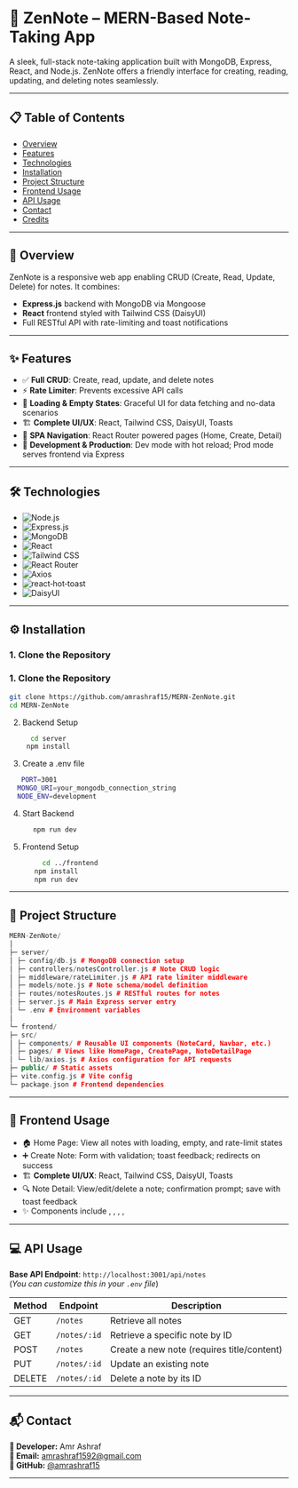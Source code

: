 # 📝 ZenNote – MERN-Based Note-Taking App

A sleek, full-stack note-taking application built with MongoDB, Express, React, and Node.js. ZenNote offers a friendly interface for creating, reading, updating, and deleting notes seamlessly.

---

## 📋 Table of Contents

- [Overview](#-overview)  
- [Features](#-features)  
- [Technologies](#-technologies)  
- [Installation](#-installation)  
- [Project Structure](#-project-structure)  
- [Frontend Usage](#-frontend-usage)  
- [API Usage](#-api-usage)  
- [Contact](#-contact)  
- [Credits](#-credits)  

---

## 📖 Overview

ZenNote is a responsive web app enabling CRUD (Create, Read, Update, Delete) for notes. It combines:

- **Express.js** backend with MongoDB via Mongoose  
- **React** frontend styled with Tailwind CSS (DaisyUI)  
- Full RESTful API with rate-limiting and toast notifications  

---

## ✨ Features

- ✅ **Full CRUD**: Create, read, update, and delete notes  
- ⚡️ **Rate Limiter**: Prevents excessive API calls  
- 🧩 **Loading & Empty States**: Graceful UI for data fetching and no-data scenarios  
- 🏗 **Complete UI/UX**: React, Tailwind CSS, DaisyUI, Toasts  
- 🔁 **SPA Navigation**: React Router powered pages (Home, Create, Detail)  
- 🔧 **Development & Production**: Dev mode with hot reload; Prod mode serves frontend via Express  

---

## 🛠 Technologies

- ![Node.js](https://img.shields.io/badge/Node.js-339933?style=for-the-badge&logo=node.js)  
- ![Express.js](https://img.shields.io/badge/Express.js-000000?style=for-the-badge&logo=express)  
- ![MongoDB](https://img.shields.io/badge/MongoDB-4EA94B?style=for-the-badge&logo=mongodb)  
- ![React](https://img.shields.io/badge/React-20232A?style=for-the-badge&logo=react)  
- ![Tailwind CSS](https://img.shields.io/badge/Tailwind_CSS-38B2AC?style=for-the-badge&logo=tailwind-css)  
- ![React Router](https://img.shields.io/badge/React_Router-CA4245?style=for-the-badge&logo=react-router)  
- ![Axios](https://img.shields.io/badge/Axios-5A29E4?style=for-the-badge&logo=axios)  
- ![react‑hot‑toast](https://img.shields.io/badge/react--hot--toast-FF6F61?style=for-the-badge)  
- ![DaisyUI](https://img.shields.io/badge/DaisyUI-F6D860?style=for-the-badge)  

---

## ⚙️ Installation

### 1. Clone the Repository  
### 1. Clone the Repository
   ```sh
   git clone https://github.com/amrashraf15/MERN-ZenNote.git
   cd MERN-ZenNote
   ```
2. Backend Setup
   ```sh
     cd server
    npm install
   ```
3. Create a .env file
  ```sh
     PORT=3001
    MONGO_URI=your_mongodb_connection_string
    NODE_ENV=development
   ```
4. Start Backend
  ```sh
        npm run dev
   ```
5. Frontend Setup
   ```sh
        cd ../frontend
      npm install
      npm run dev
   ```
---
## 🧭 Project Structure

```C++
MERN-ZenNote/
│
├─ server/
│ ├─ config/db.js # MongoDB connection setup
│ ├─ controllers/notesController.js # Note CRUD logic
│ ├─ middleware/rateLimiter.js # API rate limiter middleware
│ ├─ models/note.js # Note schema/model definition
│ ├─ routes/notesRoutes.js # RESTful routes for notes
│ ├─ server.js # Main Express server entry
│ └─ .env # Environment variables
│
└─ frontend/
├─ src/
│ ├─ components/ # Reusable UI components (NoteCard, Navbar, etc.)
│ ├─ pages/ # Views like HomePage, CreatePage, NoteDetailPage
│ └─ lib/axios.js # Axios configuration for API requests
├─ public/ # Static assets
├─ vite.config.js # Vite config
└─ package.json # Frontend dependencies
```
---
## 🔧 Frontend Usage
  
- 🏠 Home Page: View all notes with loading, empty, and rate-limit states  
- ➕ Create Note: Form with validation; toast feedback; redirects on success
- 🏗 **Complete UI/UX**: React, Tailwind CSS, DaisyUI, Toasts  
- 🔍 Note Detail: View/edit/delete a note; confirmation prompt; save with toast feedback 
- ✨ Components include <Navbar />, <NoteCard />, <Loading />, <RateLimitedUI />, <NotesNotFound />

---

## 💻 API Usage

**Base API Endpoint**: `http://localhost:3001/api/notes`  
(*You can customize this in your `.env` file*)

| Method | Endpoint       | Description                             |
|--------|----------------|-----------------------------------------|
| GET    | `/notes`       | Retrieve all notes                      |
| GET    | `/notes/:id`   | Retrieve a specific note by ID          |
| POST   | `/notes`       | Create a new note (requires title/content) |
| PUT    | `/notes/:id`   | Update an existing note                 |
| DELETE | `/notes/:id`   | Delete a note by its ID                 |

---

## 📬 Contact

**👤 Developer:** Amr Ashraf  
**📧 Email:** [amrashraf1592@gmail.com](mailto:amrashraf1592@gmail.com)  
**🐙 GitHub:** [@amrashraf15](https://github.com/amrashraf15)

---






















   
